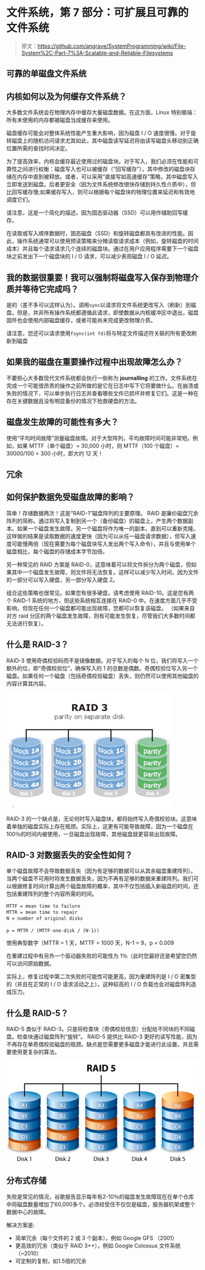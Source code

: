 # 文件系统，第 7 部分：可扩展且可靠的文件系统

> 原文：<https://github.com/angrave/SystemProgramming/wiki/File-System%2C-Part-7%3A-Scalable-and-Reliable-Filesystems>

## 可靠的单磁盘文件系统

## 内核如何以及为何缓存文件系统？

大多数文件系统会在物理内存中缓存大量磁盘数据。在这方面，Linux 特别极端：所有未使用的内存都被磁盘当成缓存来使用。

磁盘缓存可能会对整体系统性能产生重大影响，因为磁盘 I / O 速度很慢。对于旋转磁盘上的随机访问请求尤其如此，其中磁盘读写延迟将由读写磁盘头移动到正确位置所需的查找时间决定。

为了提高效率，内核会缓存最近使用过的磁盘块。对于写入，我们必须在性能和可靠性之间进行权衡：磁盘写入也可以被缓存（“回写缓存”），其中修改的磁盘块存储在内存中直到被释放。或者，可以采用“直接写如高速缓存”策略，其中磁盘写入立即发送到磁盘。后者更安全（因为文件系统修改很快存储到持久性介质中），但比回写缓存慢;如果缓存写入，则可以根据每个磁盘块的物理位置来延迟和有效地调度它们。

请注意，这是一个简化的描述，因为固态驱动器（SSD）可以用作辅助回写缓存。

在读取或写入顺序数据时，固态磁盘（SSD）和旋转磁盘都具有改进的性能。因此，操作系统通常可以使用预读策略来分摊读取请求成本（例如，旋转磁盘的时间成本）并且每个请求请求几个连续的磁盘块。通过在用户应用程序需要下一个磁盘块之前发出下一个磁盘块的 I / O 请求，可以减少表观磁盘 I / O 延迟。

## 我的数据很重要！我可以强制将磁盘写入保存到物理介质并等待它完成吗？

是的（差不多可以这样认为）。调用`sync`以请求将文件系统更改写入（刷新）到磁盘。但是，并非所有操作系统都遵循此请求，即使数据从内核缓冲区中退出，磁盘固件也会使用内部磁盘缓存，或者可能尚未完成更改物理介质。

请注意，您还可以请求使用`fsync(int fd)`将与特定文件描述符关联的所有更改刷新到磁盘

## 如果我的磁盘在重要操作过程中出现故障怎么办？

不要担心大多数现代文件系统都会执行一些称为 **journalling** 的工作。文件系统在完成一个可能很昂贵的操作之前所做的是它在日志中写下它将要做什么。在崩溃或失败的情况下，可以单步执行日志并查看哪些文件已损坏并修复它们。这是一种在存在关键数据且没有明显备份的情况下抢救硬盘的方法。

## 磁盘发生故障的可能性有多大？

使用“平均时间故障”测量磁盘故障。对于大型阵列，平均故障时间可能非常短。例如，如果 MTTF（单个磁盘）= 30,000 小时，则 MTTF（100 个磁盘）= 30000/100 = 300 小时，即大约 12 天！

## 冗余

## 如何保护数据免受磁盘故障的影响？

简单！存储数据两次！这是“RAID-1”磁盘阵列的主要原理。 RAID 是廉价磁盘冗余阵列的简称。通过将写入复制到另一个（备份磁盘）的磁盘上，产生两个数据副本。如果一个磁盘发生故障，另一个磁盘将作为唯一的副本，直到可以重新克隆。这样做的结果是读取数据的速度更快（因为可以从任一磁盘请求数据），但写入速度可能慢两倍（现在需要为每个磁盘块写入发出两个写入命令），并且与使用单个磁盘相比，每个磁盘的存储成本字节加倍。

另一种常见的 RAID 方案是 RAID-0，这意味着可以将文件拆分为两个磁盘，但如果其中一个磁盘发生故障，则文件将无法恢复。这样可以减少写入时间，因为文件的一部分可以写入硬盘，另一部分写入硬盘 2。

组合这些策略也很常见。如果您有很多硬盘，请考虑使用 RAID-10。这是您有两个 RAID-1 系统的地方，但这些系统相互连接在 RAID-0 中。在速度方面几乎不受影响，但现在任何一个磁盘都可能出现故障，您都可以恢复该磁盘。 （如果来自对方 raid 分区的两个磁盘发生故障，则有可能发生恢复，尽管我们大多数时间都无法进行恢复）。

## 什么是 RAID-3？

RAID-3 使用奇偶校验码而不是镜像数据。对于写入的每个 N 位，我们将写入一个额外的位，即“奇偶校验位”，确保写入的 1 的总数是偶数。奇偶校验位写入另一个磁盘。如果任何一个磁盘（包括奇偶校验磁盘）丢失，则仍然可以使用其他磁盘的内容计算其内容。

![](img/1d72e84109674f2e5db6da917167668b.jpg)

RAID-3 的一个缺点是，无论何时写入磁盘块，都将始终写入奇偶校验块。这意味着单独的磁盘实际上存在瓶颈。实际上，这更有可能导致故障，因为一个磁盘在 100％的时间内被使用，一旦磁盘出现故障，其他磁盘就更容易出现故障。

## RAID-3 对数据丢失的安全性如何？

单个磁盘故障不会导致数据丢失（因为有足够的数据可以从其余磁盘重建阵列）。当两个磁盘不可用时将发生数据丢失，因为不再有足够的数据来重建阵列。我们可以根据修复时间计算出两个磁盘故障的概率，其中不仅包括插入新磁盘的时间，还包括重建阵列的整个内容所需的时间。

```
MTTF = mean time to failure
MTTR = mean time to repair
N = number of original disks

p = MTTR / (MTTF-one-disk / (N-1)) 
```

使用典型数字（MTTR = 1 天，MTTF = 1000 天，N-1 = 9，p = 0.009

在重建过程中有另外一个驱动器失败的可能性为 1％（此时您最好还是希望您仍然可以访问原始数据。

实际上，修复过程中第二次失败的可能性可能更高，因为重建阵列是 I / O 密集型的（并且在正常的 I / O 请求活动之上）。这种较高的 I / O 负载也会对磁盘阵列造成压力。

## 什么是 RAID-5？

RAID-5 类似于 RAID-3，只是将检查块（奇偶校验信息）分配给不同块的不同磁盘。检查块通过磁盘阵列“旋转”。 RAID-5 提供比 RAID-3 更好的读写性能，因为不再存在单奇偶校验磁盘的瓶颈。缺点是您需要更多磁盘才能进行此设置，并且需要使用更复杂的算法。

![](img/d69ff523ab899f8909888c58907d4ca8.jpg)

## 分布式存储

失败是常见的情况，谷歌报告显示每年有2-10％的磁盘发生故障现在在单个仓库中将磁盘数量增加了60,000多个。必须经受住不仅仅是磁盘，服务器机架或整个数据中心的故障。

解决方案是:

- 简单冗余（每个文件的 2 或 3 个副本），例如 Google GFS （2001）
- 更高效的冗余（类似于 RAID 3++），例如 Google Colossus 文件系统 （~2010）
- 可定制的复制，如1.5倍的冗余
